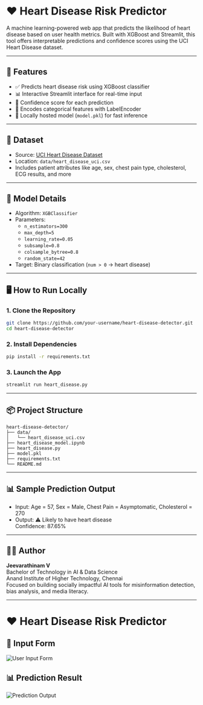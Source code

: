 # ❤️ Heart Disease Risk Predictor

A machine learning-powered web app that predicts the likelihood of heart disease based on user health metrics. Built with XGBoost and Streamlit, this tool offers interpretable predictions and confidence scores using the UCI Heart Disease dataset.

---

## 🚀 Features

- ✅ Predicts heart disease risk using XGBoost classifier
- 📊 Interactive Streamlit interface for real-time input
- 🎯 Confidence score for each prediction
- 🧠 Encodes categorical features with LabelEncoder
- 📁 Locally hosted model (`model.pkl`) for fast inference

---

## 🧪 Dataset

- Source: [UCI Heart Disease Dataset](https://archive.ics.uci.edu/ml/datasets/heart+Disease)
- Location: `data/heart_disease_uci.csv`
- Includes patient attributes like age, sex, chest pain type, cholesterol, ECG results, and more

---

## 🧠 Model Details

- Algorithm: `XGBClassifier`
- Parameters:
  - `n_estimators=300`
  - `max_depth=5`
  - `learning_rate=0.05`
  - `subsample=0.8`
  - `colsample_bytree=0.8`
  - `random_state=42`
- Target: Binary classification (`num > 0` → heart disease)

---

## 🖥️ How to Run Locally

### 1. Clone the Repository
```bash
git clone https://github.com/your-username/heart-disease-detector.git
cd heart-disease-detector
```

### 2. Install Dependencies
```bash
pip install -r requirements.txt
```

### 3. Launch the App
```bash
streamlit run heart_disease.py
```

---

## 📦 Project Structure

```
heart-disease-detector/
├── data/
│   └── heart_disease_uci.csv
├── heart_disease_model.ipynb
├── heart_disease.py
├── model.pkl
├── requirements.txt
└── README.md
```

---

## 📊 Sample Prediction Output

- Input: Age = 57, Sex = Male, Chest Pain = Asymptomatic, Cholesterol = 270  
- Output: ⚠️ Likely to have heart disease  
  Confidence: 87.65%

---

## 🧑‍💻 Author

**Jeevarathinam V**  
Bachelor of Technology in AI & Data Science  
Anand Institute of Higher Technology, Chennai  
Focused on building socially impactful AI tools for misinformation detection, bias analysis, and media literacy.

---

# ❤️ Heart Disease Risk Predictor

## 🧾 Input Form

![User Input Form](assets/input_form.png)

## 📊 Prediction Result

![Prediction Output](assets/prediction_result.png)
